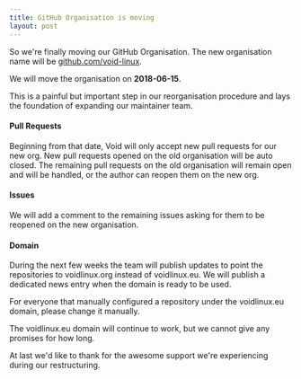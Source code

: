```yaml
---
title: GitHub Organisation is moving
layout: post
---
```


So we're finally moving our GitHub Organisation. The new organisation name will
be [github.com/void-linux](https://github.com/void-linux).

We will move the organisation on **2018-06-15**.

This is a painful but important step in our reorganisation procedure and lays
the foundation of expanding our maintainer team.

#### Pull Requests

Beginning from that date, Void will only accept new pull requests for our new org.
New pull requests opened on the old organisation will be auto closed. The remaining pull
requests on the old organisation will remain open and will be handled, or the
author can reopen them on the new org.

#### Issues

We will add a comment to the remaining issues asking for them to be reopened
on the new organisation.

#### Domain

During the next few weeks the team will publish updates to point the repositories
to voidlinux.org instead of voidlinux.eu. We will publish a dedicated news entry
when the domain is ready to be used.

For everyone that manually configured a repository under the voidlinux.eu domain,
please change it manually.

The voidlinux.eu domain will continue to work, but we cannot give any promises
for how long.

At last we'd like to thank for the awesome support we're experiencing during our
restructuring.

